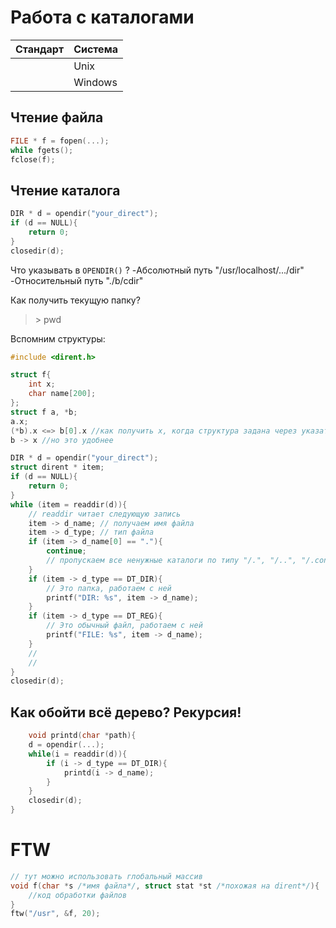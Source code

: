 # Работа с каталогами
| Стандарт | Система |
| -------- | ------- |
|          | Unix    |
|          | Windows |

## Чтение файла
``` c
FILE * f = fopen(...);
while fgets();
fclose(f);
```
## Чтение каталога
``` c
DIR * d = opendir("your_direct");
if (d == NULL){
	return 0;
}
closedir(d);
```
Что указывать в `OPENDIR()` ?
-Абсолютный путь
"/usr/localhost/.../dir"
-Относительный путь
"./b/cdir"

Как получить текущую папку?
>\> pwd 

Вспомним структуры:
``` c
#include <dirent.h>

struct f{
	int x;
	char name[200];
};
struct f a, *b;
a.x;
(*b).x <=> b[0].x //как получить x, когда структура задана через указатель
b -> x //но это удобнее
```

``` c
DIR * d = opendir("your_direct");
struct dirent * item;
if (d == NULL){
	return 0;
}
while (item = readdir(d)){
	// readdir читает следующую запись
	item -> d_name; // получаем имя файла
	item -> d_type; // тип файла
	if (item -> d_name[0] == "."){
		continue;
		// пропускаем все ненужные каталоги по типу "/.", "/..", "/.config"
	}
	if (item -> d_type == DT_DIR){
		// Это папка, работаем с ней
		printf("DIR: %s", item -> d_name);
	}
	if (item -> d_type == DT_REG){
		// Это обычный файл, работаем с ней
		printf("FILE: %s", item -> d_name);
	}
	//
	//
}
closedir(d);
```

## Как обойти всё дерево? Рекурсия!
``` c
	void printd(char *path){
	d = opendir(...);
	while(i = readdir(d)){
		if (i -> d_type == DT_DIR){
			printd(i -> d_name);
		}
	}
	closedir(d);
}
```

# FTW
``` c
// тут можно использовать глобальный массив
void f(char *s /*имя файла*/, struct stat *st /*похожая на dirent*/){
	//код обработки файлов
}
ftw("/usr", &f, 20);
```